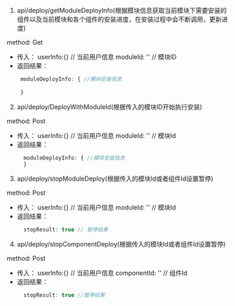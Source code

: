 1. api/deploy/getModuleDeployInfo(根据模块信息获取当前模块下需要安装的组件以及当前模块和各个组件的安装进度，在安装过程中会不断调用，更新进度)

 method: Get
 - 传入：
  userInfo:{} // 当前用户信息
  moduleId: '' // 模块ID
 - 返回结果：
   ```javascript
    moduleDeployInfo: { //模块安装信息
    
    } 
    ```

2. api/deploy/DeployWithModuleId(根据传入的模块ID开始执行安装)

 method: Post
 - 传入：
  userInfo:{} // 当前用户信息
  moduleId: '' // 模块Id
 - 返回结果：
   ```javascript
     moduleDeployInfo: { //模块安装信息
     } 
    ```
3. api/deploy/stopModuleDeploy(根据传入的模块Id或者组件Id设置暂停)

 method: Post
 - 传入：
  userInfo:{} // 当前用户信息
  moduleId: '' // 模块Id
 - 返回结果：
   ```javascript
     stopResult: true // 暂停结果
    ```
    
4. api/deploy/stopComponentDeploy(根据传入的模块Id或者组件Id设置暂停)

 method: Post
 - 传入：
  userInfo:{} // 当前用户信息
  componentId: '' // 组件Id
 - 返回结果：
   ```javascript
     stopResult: true //暂停结果
    ```
